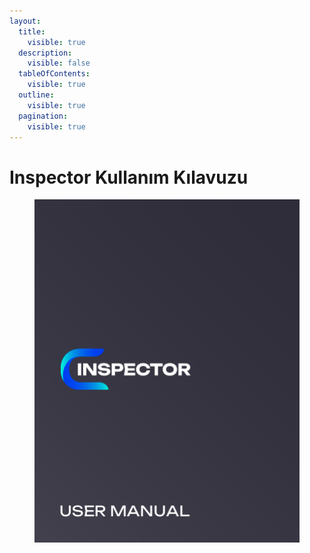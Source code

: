 ```yaml
---
layout:
  title:
    visible: true
  description:
    visible: false
  tableOfContents:
    visible: true
  outline:
    visible: true
  pagination:
    visible: true
---
```


# Inspector Kullanım Kılavuzu

<figure><img src=".gitbook/assets/image (4).png" alt=""><figcaption></figcaption></figure>
